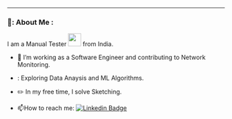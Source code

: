 
---

### 👦: About Me :

I am a Manual Tester <img src="https://media.giphy.com/media/WUlplcMpOCEmTGBtBW/giphy.gif" width="30"> from India.

- :telescope: I’m working as a Software Engineer and contributing to Network Monitoring.

- : Exploring Data Anaysis and ML Algorithms.

- ✏️ In my free time, I solve Sketching.

- :mailbox:How to reach me: [![Linkedin Badge](https://img.shields.io/badge/-Rakesh_Seenu-blue?style=flat&logo=Linkedin&logoColor=white)](www.linkedin.com/in/rakesh-hs)
